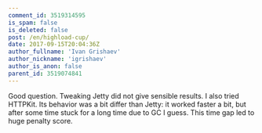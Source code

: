 ```yaml
---
comment_id: 3519314595
is_spam: false
is_deleted: false
post: /en/highload-cup/
date: 2017-09-15T20:04:36Z
author_fullname: 'Ivan Grishaev'
author_nickname: 'igrishaev'
author_is_anon: false
parent_id: 3519074841
---
```


<p>Good question. Tweaking Jetty did not give sensible results. I also tried HTTPKit. Its behavior was a bit differ than Jetty: it worked faster a bit, but after some time stuck for a long time due to GC I guess. This time gap led to huge penalty score.</p>

